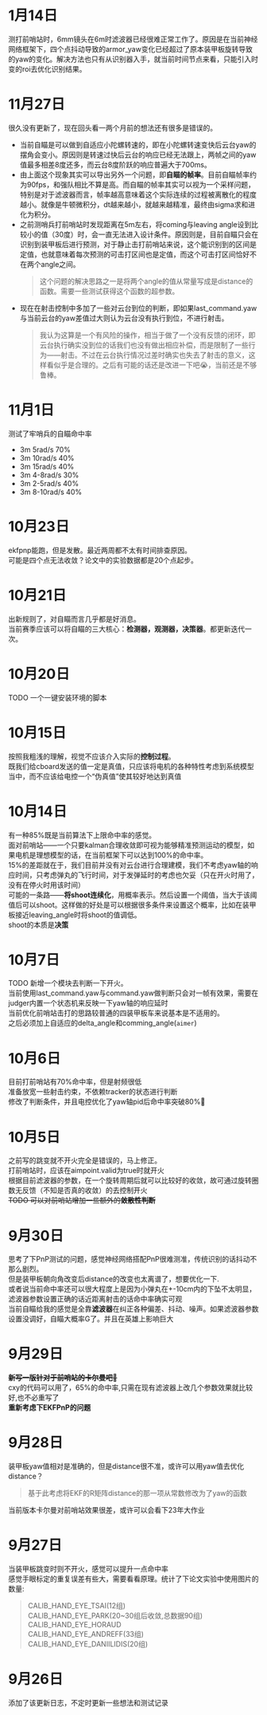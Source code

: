 # 1月14日
测打前哨站时，6mm镜头在6m时滤波器已经很难正常工作了。原因是在当前神经网络框架下，四个点抖动导致的armor_yaw变化已经超过了原本装甲板旋转导致的yaw的变化。解决方法也只有从识别器入手，就当前时间节点来看，只能引入时变的roi去优化识别结果。

# 11月27日
很久没有更新了，现在回头看一两个月前的想法还有很多是错误的。  
- 当前自瞄是可以做到自适应小陀螺转速的，即在小陀螺转速变快后云台yaw的摆角会变小。原因则是转速过快后云台的响应已经无法跟上，两帧之间的yaw值最多相差8度还多，而云台8度阶跃的响应普遍大于700ms。
- 由上面这个现象其实可以导出另外一个问题，即**自瞄的帧率**。目前自瞄帧率约为90fps，和强队相比不算是高。而自瞄的帧率其实可以视为一个采样问题，特别是对于滤波器而言，帧率越高意味着这个实际连续的过程被离散化的程度越小。就像是牛顿微积分，dt越来越小，就越来越精准，最终由sigma求和进化为积分。
- 之前测哨兵打前哨站时发现距离在5m左右，将coming与leaving angle设到比较小的值（30度）时，会一直无法进入设计条件。原因则是，目前自瞄只会在识别到装甲板后进行预测，对于静止击打前哨站来说，这个能识别到的区间是定值，也就意味着每次预测的可击打区间也是定值，而这个可击打区间恰好不在两个angle之间。
    > 这个问题的解决思路之一是将两个angle的值从常量写成是distance的函数。需要一些测试获得这个函数的超参数。
- 现在在射击控制中多加了一些对云台到位的判断，即如果last_command.yaw与当前云台的yaw差值过大则认为云台没有执行到位，不进行射击。
    > 我认为这算是一个有风险的操作，相当于做了一个没有反馈的闭环，即云台执行确实没到位的话我们也没有做出相应补偿，而是限制了一些行为——射击。不过在云台执行情况过差时确实也失去了射击的意义，这样看似乎是合理的。之后有可能的话还是改进一下吧😭，当前还是不够鲁棒。

# 11月1日
测试了牢哨兵的自瞄命中率
- 3m 5rad/s 70%
- 3m 10rad/s 40%
- 3m 15rad/s 40%
- 3m 4-8rad/s 30%
- 3m 2-5rad/s 40%
- 3m 8-10rad/s 40%

# 10月23日
ekfpnp能跑，但是发散。最近两周都不太有时间排查原因。  
可能是四个点无法收敛？论文中的实验数据都是20个点起步。

# 10月21日
出新规则了，对自瞄而言几乎都是好消息。  
当前赛季应该可以将自瞄的三大核心：**检测器，观测器，决策器**。都更新迭代一次。

# 10月20日
TODO 一个一键安装环境的脚本

# 10月15日
按照我粗浅的理解，视觉不应该介入实际的**控制过程**。  
既我们给cboard发送的值一定是真值，只应该将电机的各种特性考虑到系统模型当中，而不应该给电控一个“伪真值”使其较好地达到真值

# 10月14日
有一种85%既是当前算法下上限命中率的感觉。  
面对前哨站——一个只要kalman合理收敛即可视为能够精准预测运动的模型，如果电机是理想模型的话，在当前框架下可以达到100%的命中率。  
15%的差距就在于，我们目前并没有对云台进行合理建模，我们不考虑yaw轴的响应时间，只考虑弹丸的飞行时间，对于发弹延时的考虑也欠妥（只在开火时用了，没有在停火时用该时间）  
可能的一条路——**将shoot连续化**，用概率表示。然后设置一个阈值，当大于该阈值后可以shoot。这样做的好处是可以根据很多条件来设置这个概率，比如在装甲板接近leaving_angle时将shoot的值调低。  
shoot的本质是**决策**

# 10月7日
TODO 新增一个模块去判断一下开火。  
当前使用last_command.yaw与command.yaw做判断只会对一帧有效果，需要在judger内置一个状态机来反映一下yaw轴的响应延时  
当前优化前哨站击打的思路较普通的四装甲板车来说基本是不适用的。  
之后必须加上自适应的delta_angle和comming_angle(`aimer`)

# 10月6日
目前打前哨站有70%命中率，但是射频很低  
准备放宽一些射击约束，不依赖tracker的状态进行判断  
修改了判断条件，并且电控优化了yaw轴pid后命中率突破80%🥰

# 10月5日
之前写的跳变就不开火完全是错误的，马上修正。  
打前哨站时，应该在aimpoint.valid为true时就开火  
根据目前滤波器的参数，在一个旋转周期后就可以比较好的收敛，故可通过旋转圈数无反馈（不知是否真的收敛）的去控制开火  
~~TODO 可以对前哨站增加一些额外的**敛散性判断**~~

# 9月30日
思考了下PnP测试的问题，感觉神经网络搭配PnP很难测准，传统识别的话抖动不那么剧烈。  
但是装甲板朝向角改变后distance的改变也太离谱了，想要优化一下.  
或者说当前命中率还可以很大程度上是因为小弹丸在+-10cm内的下坠不太明显，滤波器参数设置正确的话近距离射击的话命中率确实可观  
当前自瞄给我的感觉是全靠**滤波器**在纠正各种偏差、抖动、噪声。如果滤波器参数设置没调好，自瞄大概率G了。并且在英雄上影响巨大

# 9月29日
~~**新写一版针对于前哨站的卡尔曼吧🤯**~~  
cxy的代码可以用了，65%的命中率,只需在现有滤波器上改几个参数效果就比较好,也不必重写了  
**重新考虑下EKFPnP的问题**

# 9月28日
装甲板yaw值相对是准确的，但是distance很不准，或许可以用yaw值去优化distance？ 
> 基于此考虑将EKF的R矩阵distance的那一项从常数修改为了yaw的函数   

当前版本卡尔曼对前哨站效果很差，或许可以会看下23年大作业

# 9月27日
当装甲板跳变时则不开火，感觉可以提升一点命中率  
感觉手眼标定的重复误差有些大，需要看看原理。统计了下论文实验中使用图片的数量:
>   CALIB_HAND_EYE_TSAI(12组)        
    CALIB_HAND_EYE_PARK(20~30组后收敛,总数据90组)  
    CALIB_HAND_EYE_HORAUD    
    CALIB_HAND_EYE_ANDREFF(33组)    
    CALIB_HAND_EYE_DANIILIDIS(20组)

# 9月26日
添加了该更新日志，不定时更新一些想法和测试记录